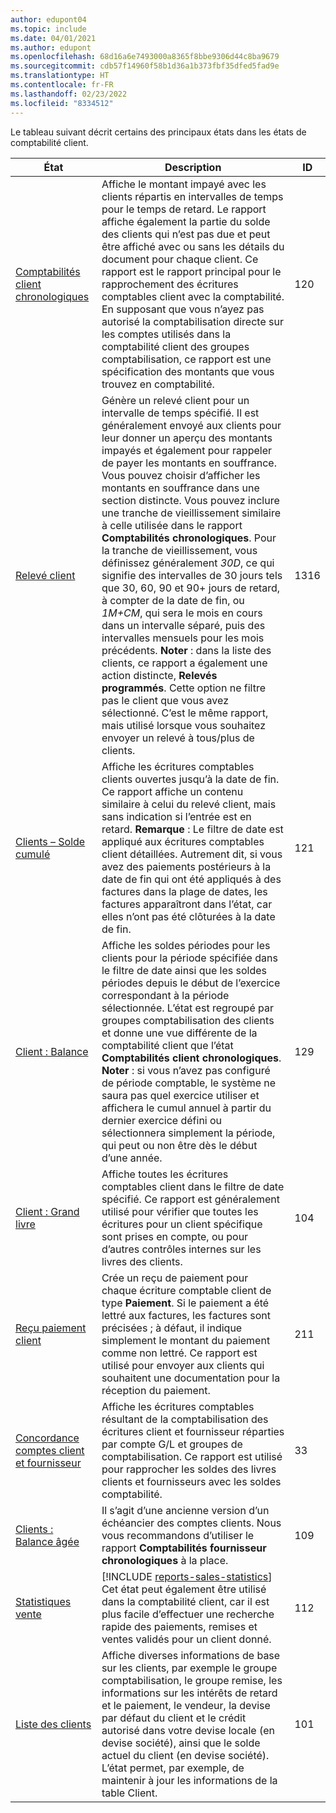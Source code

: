 ```yaml
---
author: edupont04
ms.topic: include
ms.date: 04/01/2021
ms.author: edupont
ms.openlocfilehash: 68d16a6e7493000a8365f8bbe9306d44c8ba9679
ms.sourcegitcommit: cdb57f14960f58b1d36a1b373fbf35dfed5fad9e
ms.translationtype: HT
ms.contentlocale: fr-FR
ms.lasthandoff: 02/23/2022
ms.locfileid: "8334512"
---
```

Le tableau suivant décrit certains des principaux états dans les états de comptabilité client.

| État | Description | ID | 
|--|--|--|
| [Comptabilités client chronologiques](https://businesscentral.dynamics.com?report=120) | Affiche le montant impayé avec les clients répartis en intervalles de temps pour le temps de retard. Le rapport affiche également la partie du solde des clients qui n’est pas due et peut être affiché avec ou sans les détails du document pour chaque client. Ce rapport est le rapport principal pour le rapprochement des écritures comptables client avec la comptabilité. En supposant que vous n’ayez pas autorisé la comptabilisation directe sur les comptes utilisés dans la comptabilité client des groupes comptabilisation, ce rapport est une spécification des montants que vous trouvez en comptabilité. | 120 |
| [Relevé client](https://businesscentral.dynamics.com?report=1316) | Génère un relevé client pour un intervalle de temps spécifié. Il est généralement envoyé aux clients pour leur donner un aperçu des montants impayés et également pour rappeler de payer les montants en souffrance. Vous pouvez choisir d’afficher les montants en souffrance dans une section distincte. Vous pouvez inclure une tranche de vieillissement similaire à celle utilisée dans le rapport **Comptabilités chronologiques**. Pour la tranche de vieillissement, vous définissez généralement *30D*, ce qui signifie des intervalles de 30 jours tels que 30, 60, 90 et 90+ jours de retard, à compter de la date de fin, ou *1M+CM*, qui sera le mois en cours dans un intervalle séparé, puis des intervalles mensuels pour les mois précédents. **Noter** : dans la liste des clients, ce rapport a également une action distincte, **Relevés programmés**. Cette option ne filtre pas le client que vous avez sélectionné. C’est le même rapport, mais utilisé lorsque vous souhaitez envoyer un relevé à tous/plus de clients. | 1316 |
| [Clients – Solde cumulé](https://businesscentral.dynamics.com?report=121) | Affiche les écritures comptables clients ouvertes jusqu’à la date de fin. Ce rapport affiche un contenu similaire à celui du relevé client, mais sans indication si l’entrée est en retard. **Remarque** : Le filtre de date est appliqué aux écritures comptables client détaillées. Autrement dit, si vous avez des paiements postérieurs à la date de fin qui ont été appliqués à des factures dans la plage de dates, les factures apparaîtront dans l’état, car elles n’ont pas été clôturées à la date de fin. | 121 | 
| [Client : Balance](https://businesscentral.dynamics.com?report=129) | Affiche les soldes périodes pour les clients pour la période spécifiée dans le filtre de date ainsi que les soldes périodes depuis le début de l’exercice correspondant à la période sélectionnée. L’état est regroupé par groupes comptabilisation des clients et donne une vue différente de la comptabilité client que l’état **Comptabilités client chronologiques**. **Noter** : si vous n’avez pas configuré de période comptable, le système ne saura pas quel exercice utiliser et affichera le cumul annuel à partir du dernier exercice défini ou sélectionnera simplement la période, qui peut ou non être dès le début d’une année.| 129 |
| [Client : Grand livre](https://businesscentral.dynamics.com?report=104) | Affiche toutes les écritures comptables client dans le filtre de date spécifié. Ce rapport est généralement utilisé pour vérifier que toutes les écritures pour un client spécifique sont prises en compte, ou pour d’autres contrôles internes sur les livres des clients. | 104 |
| [Reçu paiement client](https://businesscentral.dynamics.com?report=211) | Crée un reçu de paiement pour chaque écriture comptable client de type **Paiement**. Si le paiement a été lettré aux factures, les factures sont précisées ; à défaut, il indique simplement le montant du paiement comme non lettré. Ce rapport est utilisé pour envoyer aux clients qui souhaitent une documentation pour la réception du paiement.| 211 |
| [Concordance comptes client et fournisseur](https://businesscentral.dynamics.com?report=33) | Affiche les écritures comptables résultant de la comptabilisation des écritures client et fournisseur réparties par compte G/L et groupes de comptabilisation. Ce rapport est utilisé pour rapprocher les soldes des livres clients et fournisseurs avec les soldes comptabilité. | 33 |
| [Clients : Balance âgée](https://businesscentral.dynamics.com?report=109)| Il s’agit d’une ancienne version d’un échéancier des comptes clients. Nous vous recommandons d’utiliser le rapport **Comptabilités fournisseur chronologiques** à la place. | 109 |
| [Statistiques vente](https://businesscentral.dynamics.com?report=112) | [!INCLUDE [reports-sales-statistics](reports-sales-statistics.md)]<br>Cet état peut également être utilisé dans la comptabilité client, car il est plus facile d’effectuer une recherche rapide des paiements, remises et ventes validés pour un client donné.| 112 |
| [Liste des clients](https://businesscentral.dynamics.com?report=101) | Affiche diverses informations de base sur les clients, par exemple le groupe comptabilisation, le groupe remise, les informations sur les intérêts de retard et le paiement, le vendeur, la devise par défaut du client et le crédit autorisé dans votre devise locale (en devise société), ainsi que le solde actuel du client (en devise société). L’état permet, par exemple, de maintenir à jour les informations de la table Client.| 101 |